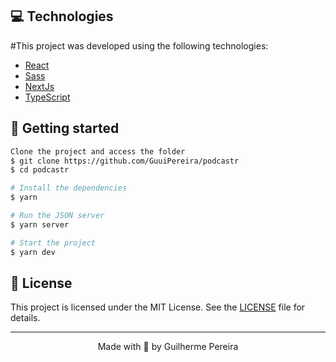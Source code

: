 
## 💻 Technologies

#This project was developed using the following technologies:

- [React](https://reactjs.org)
- [Sass](https://sass-lang.com/)
- [NextJs](https://nextjs.org/)
- [TypeScript](https://www.typescriptlang.org/)

## 🚀 Getting started

```sh
Clone the project and access the folder
$ git clone https://github.com/GuuiPereira/podcastr
$ cd podcastr

# Install the dependencies
$ yarn

# Run the JSON server
$ yarn server

# Start the project
$ yarn dev

```

## 📝 License

This project is licensed under the MIT License. See the [LICENSE](LICENSE.md) file for details.


---

<p align="center">Made with 💜 by Guilherme Pereira </p>
